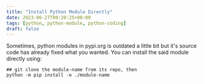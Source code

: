 ```yaml
---
title: "Install Python Module Directly"
date: 2023-06-27T00:20:25+08:00
tags: [python, python-module, python-coding]
draft: false
---
```


Sometimes, python modules in pypi.org is outdated a little bit but it's source code has already fixed what you wanted.
You can install the said module directly using:
```
## git clone the module-name from its repo, then
python -m pip install -e ./module-name
```
